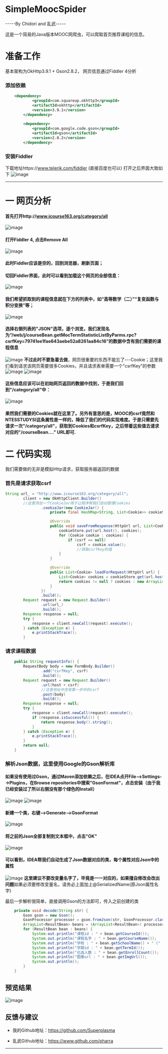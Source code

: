  SimpleMoocSpider
 ===========


-----By Chidori and 乱武-----

这是一个简易的Java版本MOOC网爬虫，可以爬取首页推荐课程的信息。



# 准备工作

基本架构为OkHttp3.9.1 + Gson2.8.2， 网页信息通过Fiddler 4分析

### 添加依赖
``` xml
	<dependency>
            <groupId>com.squareup.okhttp3</groupId>
            <artifactId>okhttp</artifactId>
            <version>3.9.1</version>
        </dependency>
        
        <dependency>
            <groupId>com.google.code.gson</groupId>
            <artifactId>gson</artifactId>
            <version>2.8.2</version>
        </dependency>
```
### 安装Fiddler

下载地址https://www.telerik.com/fiddler (直接百度也可以)
打开之后界面大致如下
![image](https://github.com/Superplasma/SimpleMoocSpider/raw/master/images/fiddler1.png)


----------

# 一 网页分析
#### 首先打开http://www.icourse163.org/category/all
![image](https://github.com/Superplasma/SimpleMoocSpider/raw/master/images/mooc1.png)
#### 打开Fiddler 4, 点击Remove All
![image](https://github.com/Superplasma/SimpleMoocSpider/raw/master/images/fiddler2.png)
#### 此时Fiddler应该是空的，回到浏览器，刷新页面；
#### 切回Fiddler界面，此时可以看到加载这个网页的全部信息：
![image](https://github.com/Superplasma/SimpleMoocSpider/raw/master/images/fiddler3.png)
#### 我们希望抓取到的课程信息就在下方的列表中，如“高等数学（二）”“复变函数与积分变换”等；
![image](https://github.com/Superplasma/SimpleMoocSpider/raw/master/images/mooc2.png)
#### 选择右侧列表的"JSON"选项，逐个浏览，我们发现名为“/web/j/courseBean.getMocTermStatisticListByParms.rpc?csrfKey=79741ee1fae643aebe52a8261aa84c16”的数据中含有我们需要的课程信息
![image](https://github.com/Superplasma/SimpleMoocSpider/raw/master/images/json.png)
**不过此时不要急着去做**，网页很重要的东西不能忘了---Cookie；这里我们看到请求该网页需要很多Cookies，并且请求表单需要一个"csrfKey"的参数
![image](https://github.com/Superplasma/SimpleMoocSpider/raw/master/images/cookies1.png)
![image](https://github.com/Superplasma/SimpleMoocSpider/raw/master/images/webform.png)
#### 这些信息应该可以在初始网页返回的数据中找到，于是我们回到"/category/all"中：
![image](https://github.com/Superplasma/SimpleMoocSpider/raw/master/images/cookies2.png)
#### 果然我们需要的Cookies就在这里了。另外有意思的是，MOOC的csrf竟然和NTESSTUDYSI这条属性是一样的，降低了我们的代码实现难度。于是只需要先请求一次"/category/all"，获取到Cookies和csrfKey，之后带着这些值去请求对应的"/courseBean...." URL即可.




# 二 代码实现

我们需要做的无非是模拟Http请求，获取服务器返回的数据
### 首先是请求获取csrf

    
``` java
String url_ = "http://www.icourse163.org/category/all";
        client = new OkHttpClient.Builder()
        //这里添加一个CookieJar用于让程序帮我们自动管理Cookies
                .cookieJar(new CookieJar() {
                    private final HashMap<String, List<Cookie>> cookieStore = new HashMap<>();

                    @Override
                    public void saveFromResponse(HttpUrl url, List<Cookie> cookies) {
                        cookieStore.put(url.host(), cookies);
                        for (Cookie cookie : cookies) {
                            if (csrf == null)
                                csrf = cookie.value();
                                //获取csrfKey的值
                        }
                    }

                    @Override
                    public List<Cookie> loadForRequest(HttpUrl url) {
                        List<Cookie> cookies = cookieStore.get(url.host());
                        return cookies != null ? cookies : new ArrayList<Cookie>();
                    }
                })
                .build();
        Request request = new Request.Builder()
                .url(url_)
                .build();
        Response response = null;
        try {
            response = client.newCall(request).execute();
        } catch (Exception e) {
            e.printStackTrace();
        }
```
### 请求课程数据
```java
    public String requestInfo() {
        RequestBody body = new FormBody.Builder()
                .add("csrfKey", csrf)
                .build();
        Request request = new Request.Builder()
                .url(host + csrf)
                //注意地址中含有第一步中的csrf
                .post(body)
                .build();
        Response response = null;
        try {
            response = client.newCall(request).execute();
            if (response.isSuccessful()) {
                return response.body().string();
            }
        } catch (Exception e) {
            e.printStackTrace();
        }
        return null;
    }
```
### 解析Json数据，这里使用Google的Gson解析库
#### 如果没有使用过Gson，通过Maven添加依赖之后，在IDEA点开File-->Settings-->Plugins，在Browse repositories中搜索"GsonFormat"，点击安装（由于我已经安装过了所以右侧没有那个绿色的Install）
![image](https://github.com/Superplasma/SimpleMoocSpider/raw/master/images/idea1.png)
![image](https://github.com/Superplasma/SimpleMoocSpider/raw/master/images/gson_install.png)
#### 新建一个类，右键-->Generate-->GsonFormat
![image](https://github.com/Superplasma/SimpleMoocSpider/raw/master/images/gson_gen.png)

#### 将之前的Json全部复制到文本框中，点击"OK"
![image](https://github.com/Superplasma/SimpleMoocSpider/raw/master/images/gson_input.png)
#### 可以看到，IDEA帮我们自动生成了Json数据对应的类，每个属性对应Json中的属性
![image](https://github.com/Superplasma/SimpleMoocSpider/raw/master/images/gson_view.png)
**这里建议不要改变量名字了，毕竟是一一对应的，如果擅自修改会改出问题**如果必须要修改变量名，请务必上面加上@SerializedName(原Json属性名字)

最后一步解析很简单，直接调用Gson的方法即可，传入之前创建的类
```java
    private void decode(String str) {
        Gson gson = new Gson();
        GsonProcessor processor = gson.fromJson(str, GsonProcessor.class);
        ArrayList<ResultBean> beans = (ArrayList<ResultBean>) processor.getResult();
        for (ResultBean bean : beans) {
            System.out.println("课程id : " + bean.getCourseId());
            System.out.println("课程名字 : " + bean.getCourseName());
            System.out.println("学校 : " + bean.getSchoolName() + " (" + bean.getSchoolShortName() + ")");
            System.out.println("学期id : " + bean.getTermId());
            System.out.println("已选人数 : " + bean.getEnrollCount());
            System.out.println("图像url : " + bean.getImgUrl());
            System.out.println();
        }
    }
```
## 预览结果
![image](https://github.com/Superplasma/SimpleMoocSpider/raw/master/images/preview.png)



## 反馈与建议
- 我的Github地址：<https://github.com/Superplasma>

- 乱武Github地址：<https://www.github.com/pharra>

---------
